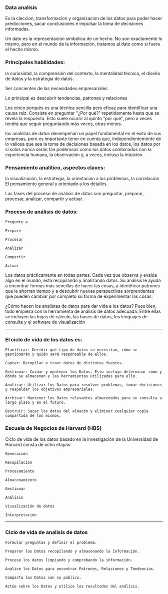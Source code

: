 ### Data analisis
Es la cleccion, transformacion y organizacion de los datos para poder hacer predicciones, sacar conclusiones e impulsar la toma de decisiones informadas.

Un dato es la representación simbólica de un hecho. No son exactamente lo mismo, pero en el mundo de la información, tratamos al dato como si fuera el hecho mismo.

### Principales habilidades: 
la curiosidad, la comprensión del contexto, la mentalidad técnica, el diseño de datos y la estrategia de datos.

Ser concientes de las necesidades empresariales

Lo principal es descubrir tendencias, patrones y relaciones

Los cinco porqués es una técnica sencilla pero eficaz para identificar una causa raíz. Consiste en preguntar "¿Por qué?" repetidamente hasta que se revela la respuesta. Esto suele ocurrir al quinto "por qué", pero a veces tendrá que seguir preguntando más veces, otras menos.

los analistas de datos desempeñan un papel fundamental en el éxito de sus empresas, pero es importante tener en cuenta que, independientemente de lo valiosa que sea la toma de decisiones basada en los datos, los datos por sí solos nunca serán tan poderosos como los datos combinados con la experiencia humana, la observación y, a veces, incluso la intuición.  

### Pensamiento analitico, aspectos claves:
la visualización, 
la estrategia, 
la orientación a los problemas, 
la correlación
El pensamiento general y orientado a los detalles.

Las fases del proceso de análisis de datos son preguntar, preparar, procesar, analizar, compartir y actuar.

### Proceso de análisis de datos:

    Pregunte a

    Prepare

    Procesar

    Analizar

    Compartir

    Actuar
    
Los datos prácticamente en todas partes. Cada vez que observa y evalúa algo en el mundo, está recopilando y analizando datos. Su análisis le ayuda a encontrar formas más sencillas de hacer las cosas, a identificar patrones que le ahorran tiempo y a descubrir nuevas perspectivas sorprendentes que pueden cambiar por completo su forma de experimentar las cosas.

¿Cómo hacen los analistas de datos para dar vida a los datos?
Pues bien, todo empieza con la herramienta de análisis de datos adecuada.
Entre ellas se incluyen las hojas de cálculo, las bases de datos, los lenguajes de consulta y el software de visualización

---

### El ciclo de vida de los datos es:

    Planificar: Decidir qué tipo de datos se necesitan, cómo se gestionarán y quién será responsable de ellos.

    Captar: Recopilar o traer datos de distintas fuentes.

    Gestionar: Cuidar y mantener los Datos. Esto incluye determinar cómo y dónde se almacenan y las herramientas utilizadas para ello.

    Analizar: Utilizar los Datos para resolver problemas, tomar decisiones y respaldar los objetivos empresariales.

    Archivar: Mantener los Datos relevantes almacenados para su consulta a largo plazo y en el futuro.

    Destruir: Sacar los datos del almacén y eliminar cualquier copia compartida de los mismos.


### Escuela de Negocios de Harvard (HBS)

Ciclo de vida de los datos basado en la investigación de la Universidad de Harvard consta de ocho etapas:

    Generación

    Recopilación

    Procesamiento

    Almacenamiento 

    Gestionar

    Análisis

    Visualización de datos

    Interpretación


---

### Ciclo de vida de analisis de datos


    Formular preguntas y definir el problema.

    Preparar los Datos recopilando y almacenando la Información.

    Procese los datos limpiando y comprobando la información.

    Analice los Datos para encontrar Patrones, Relaciones y Tendencias.

    Comparta los Datos con su público.

    Actúe sobre los Datos y utilice los resultados del análisis.
